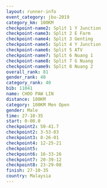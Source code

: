 ```yaml
---
layout: runner-info 
event_category: jbu-2019 
category_km: 100KM 
checkpoint-name2: Split 1 Y Junction  
checkpoint-name3: Split 2 E Farm  
checkpoint-name4: Split 3 Genting  
checkpoint-name5: Split 4 Y Junction 
checkpoint-name6: Split 5 ATV 
checkpoint-name7: Split 6 Nuang 1 
checkpoint-name8: Split 7 G Nuang 
checkpoint-name9: Split 8 Nuang 2 
overall_rank: 81
gender_rank: 40
category_rank: 40
bib: 11041
name: CHOO PAW LIN
distance: 100KM
category: 100KM Men Open
gender: Male
time: 27-10-35
start: 0-00.0
checkpoint2: 50-41.7
checkpoint2: 3-53-03
checkpoint3: 8-26-01
checkpoint4: 12-25-21
checkpoint5: 
checkpoint6: 16-33-26
checkpoint7: 20-39-12
checkpoint8: 23-29-08
finish: 27-10-35
country: Malaysia
---
```

